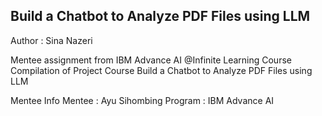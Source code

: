 ## Build a Chatbot to Analyze PDF Files using LLM

Author : Sina Nazeri

Mentee assignment from IBM Advance AI @Infinite Learning Course Compilation of Project Course Build a Chatbot to Analyze PDF Files using LLM

Mentee Info Mentee : Ayu Sihombing Program : IBM Advance AI
